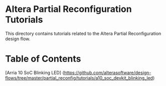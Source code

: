# Altera Partial Reconfiguration Tutorials

This directory contains tutorials related to the Altera Partial
Reconfiguration design flow.

# Table of Contents

[Arria 10 SoC Blinking LED] (https://github.com/alterasoftware/design-flows/tree/master/partial_reconfig/tutorials/a10_soc_devkit_blinking_led)
